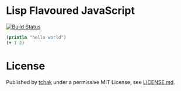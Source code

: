 # Lisp Flavoured JavaScript
[![Build Status](https://travis-ci.org/tchak/lfjs.svg)](https://travis-ci.org/tchak/lfjs)

```clojure
(println "hello world")
(+ 1 2)
```

# License

Published by [tchak](https://github.com/tchak) under a permissive MIT License, see [LICENSE.md](./LICENSE.md).
